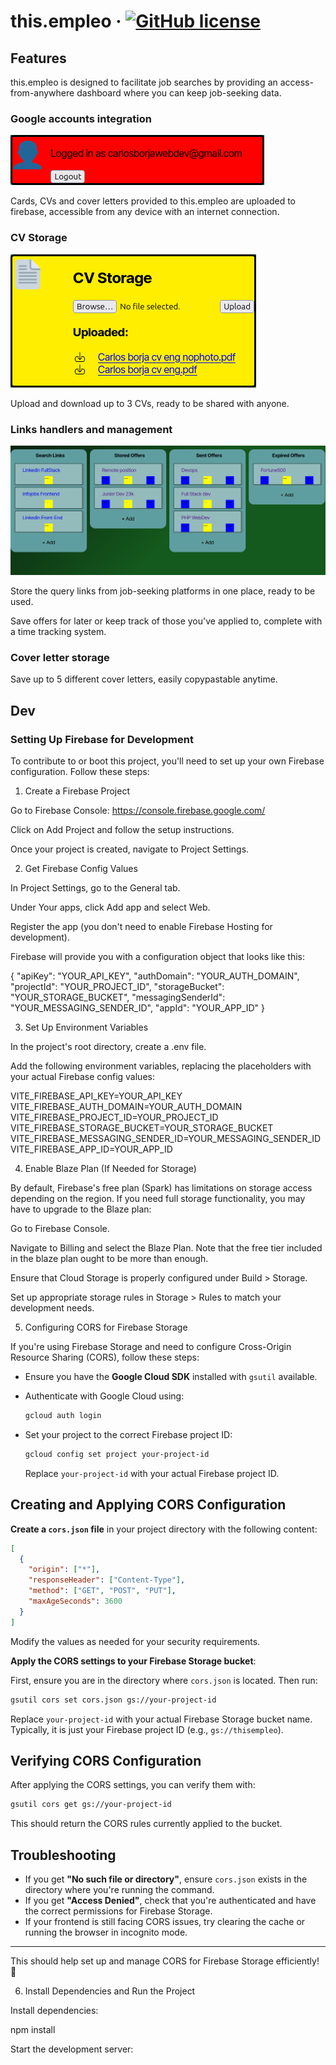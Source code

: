 # this.empleo &middot; [![GitHub license](https://img.shields.io/badge/license-MIT-blue.svg)](https://github.com/facebook/react/blob/main/LICENSE)

## Features

this.empleo is designed to facilitate job searches by providing an access-from-anywhere dashboard where you can keep job-seeking data.

### Google accounts integration

![Login widget](./public/Login.png)

Cards, CVs and cover letters provided to this.empleo are uploaded to firebase, accessible from any device with an internet connection.

### CV Storage

![CV Storage Widget](./public/CVStorage.png)

Upload and download up to 3 CVs, ready to be shared with anyone.

### Links handlers and management

![Link column handlers](./public/columns.png)

Store the query links from job-seeking platforms in one place, ready to be used.

Save offers for later or keep track of those you've applied to, complete with a time tracking system.

### Cover letter storage

Save up to 5 different cover letters, easily copypastable anytime.

## Dev

### Setting Up Firebase for Development

To contribute to or boot this project, you'll need to set up your own Firebase configuration. Follow these steps:

1. Create a Firebase Project

Go to Firebase Console: https://console.firebase.google.com/

Click on Add Project and follow the setup instructions.

Once your project is created, navigate to Project Settings.

2. Get Firebase Config Values

In Project Settings, go to the General tab.

Under Your apps, click Add app and select Web.

Register the app (you don't need to enable Firebase Hosting for development).

Firebase will provide you with a configuration object that looks like this:

{
  "apiKey": "YOUR_API_KEY",
  "authDomain": "YOUR_AUTH_DOMAIN",
  "projectId": "YOUR_PROJECT_ID",
  "storageBucket": "YOUR_STORAGE_BUCKET",
  "messagingSenderId": "YOUR_MESSAGING_SENDER_ID",
  "appId": "YOUR_APP_ID"
}

3. Set Up Environment Variables

In the project's root directory, create a .env file.

Add the following environment variables, replacing the placeholders with your actual Firebase config values:

VITE_FIREBASE_API_KEY=YOUR_API_KEY
VITE_FIREBASE_AUTH_DOMAIN=YOUR_AUTH_DOMAIN
VITE_FIREBASE_PROJECT_ID=YOUR_PROJECT_ID
VITE_FIREBASE_STORAGE_BUCKET=YOUR_STORAGE_BUCKET
VITE_FIREBASE_MESSAGING_SENDER_ID=YOUR_MESSAGING_SENDER_ID
VITE_FIREBASE_APP_ID=YOUR_APP_ID

4. Enable Blaze Plan (If Needed for Storage)

By default, Firebase's free plan (Spark) has limitations on storage access depending on the region. If you need full storage functionality, you may have to upgrade to the Blaze plan:

Go to Firebase Console.

Navigate to Billing and select the Blaze Plan. Note that the free tier included in the blaze plan ought to be more than enough.

Ensure that Cloud Storage is properly configured under Build > Storage.

Set up appropriate storage rules in Storage > Rules to match your development needs.

5. Configuring CORS for Firebase Storage

If you're using Firebase Storage and need to configure Cross-Origin Resource Sharing (CORS), follow these steps:

- Ensure you have the **Google Cloud SDK** installed with `gsutil` available.
- Authenticate with Google Cloud using:
  
  ```sh
  gcloud auth login
  ```
  
- Set your project to the correct Firebase project ID:
  
  ```sh
  gcloud config set project your-project-id
  ```
  
  Replace `your-project-id` with your actual Firebase project ID.

## Creating and Applying CORS Configuration

**Create a `cors.json` file** in your project directory with the following content:

   ```json
   [
     {
       "origin": ["*"],
       "responseHeader": ["Content-Type"],
       "method": ["GET", "POST", "PUT"],
       "maxAgeSeconds": 3600
     }
   ]
   ```

   Modify the values as needed for your security requirements.

**Apply the CORS settings to your Firebase Storage bucket**:

   First, ensure you are in the directory where `cors.json` is located. Then run:

   ```sh
   gsutil cors set cors.json gs://your-project-id
   ```

   Replace `your-project-id` with your actual Firebase Storage bucket name. Typically, it is just your Firebase project ID (e.g., `gs://thisempleo`).

## Verifying CORS Configuration

After applying the CORS settings, you can verify them with:

```sh
gsutil cors get gs://your-project-id
```

This should return the CORS rules currently applied to the bucket.

## Troubleshooting

- If you get **"No such file or directory"**, ensure `cors.json` exists in the directory where you're running the command.
- If you get **"Access Denied"**, check that you're authenticated and have the correct permissions for Firebase Storage.
- If your frontend is still facing CORS issues, try clearing the cache or running the browser in incognito mode.

---
This should help set up and manage CORS for Firebase Storage efficiently! 🚀


6. Install Dependencies and Run the Project

Install dependencies:

npm install

Start the development server: